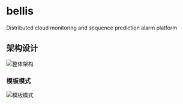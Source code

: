 # bellis
Distributed cloud monitoring and sequence prediction alarm platform

## 架构设计

![整体架构](https://github.com/bellis-daemon/bellis/assets/55825043/4cf373b0-a416-4776-8d6f-61c5b907be99)


### 模板模式

![模板模式](https://github.com/bellis-daemon/bellis/assets/55825043/6fda1272-3d71-455d-b165-1e8b0d4e133c)
